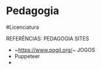 # Pedagogia
#Licenciatura

REFERÊNCIAS: PEDAGOGIA
SITES
* ~https://www.pogil.org/~
JOGOS
* Puppeteer
* 

